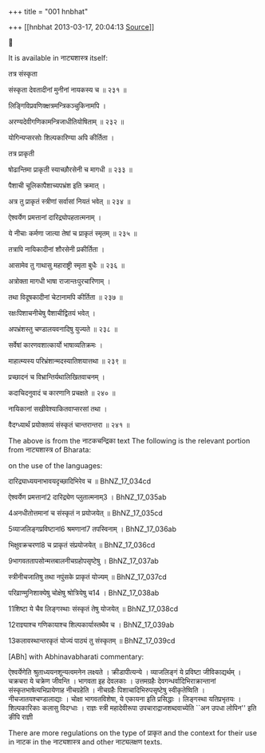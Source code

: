 +++
title = "001 hnbhat"

+++
[[hnbhat	2013-03-17, 20:04:13 [Source](https://groups.google.com/g/samskrita/c/kvCdhb9uW3Q)]]





It is available in नाट्यशास्त्र itself:

  

तत्र संस्कृता

संस्कृता देवतादीनां मुनीनां नायकस्य च ॥ २३१ ॥

लिङ्गिविप्रवणिक्क्षत्रमन्त्रिकञ्चुकिनामपि ।

अरण्यदेवीगणिकामन्त्रिजाधीतियोषिताम् ॥ २३२ ॥

योगिन्यप्सरसोः शिल्पकारिण्या अपि कीर्तिता ।

  

तत्र प्राकृती

  

षोढान्तिमा प्राकृती स्याच्छौरसेनी च मागधी ॥ २३३ ॥

पैशाची चूलिकापैशाच्यपभ्रंश इति क्रमात् ।

अत्र तु प्राकृतं स्त्रीणां सर्वासां नियतं भवेत् ॥ २३४ ॥

ऐश्वर्येण प्रमत्तानां दारिद्र्योपहतात्मनाम् ।

ये नीचाः कर्मणा जात्या तेषां च प्राकृतं स्मृतम् ॥ २३५ ॥

तत्रापि नायिकादीनां शौरसेनी प्रकीर्तिता ।

आसामेव तु गाथासु महाराष्ट्री स्मृता बुधैः ॥ २३६ ॥

अत्रोक्ता मागधी भाषा राजान्तःपुरचारिणाम् ।

तथा विदूषकादीनां चेटानामपि कीर्तिता ॥ २३७ ॥

रक्षःपिशाचनीचेषु पैशाचीद्वितयं भवेत् ।

अपभ्रंशस्तु चण्डालयवनादिषु युज्यते ॥ २३८ ॥

सर्वेषां कारणवशात्कार्यो भाषाव्यतिक्रमः ।

माहात्म्यस्य परिभ्रंशान्मदस्यातिशयात्तथा ॥ २३९ ॥

प्रच्छादनं च विभ्रान्तिर्यथालिखितवाचनम् ।

कदाचिदनुवादं च कारणानि प्रचक्षते ॥ २४० ॥

नायिकानां सखीवेश्याकितवाप्सरसां तथा ।

वैदग्ध्यार्थं प्रयोक्तव्यं संस्कृतं चान्तरान्तरा ॥ २४१ ॥

  

The above is from the नाटकचन्द्रिका text The following is the relevant portion from नाट्यशास्त्र of Bharata:

on the use of the languages:

  

  

दारिद्र्याध्ययनाभावयदृच्छादिभिरेव च ॥ BhNZ_17_034cd

ऐश्वर्येण प्रमत्तानां2 दारिद्र्येण प्लुतात्मनाम्3 । BhNZ_17_035ab

4अनधीतोत्तमानां च संस्कृतं न प्रयोजयेत् ॥ BhNZ_17_035cd

5व्याजलिङ्गप्रविष्टानां6 श्रमणानां7 तपस्विनाम् । BhNZ_17_036ab

भिक्षुवक्रचरणां8 च प्राकृतं संप्रयोजयेत् ॥ BhNZ_17_036cd

9भागवततापसोन्मत्तबालनीचग्रहोपसृष्टेषु । BhNZ_17_037ab

स्त्रीनीचजातिषु तथा नपुंसके प्राकृतं योज्यम् ॥ BhNZ_17_037cd

परिव्राण्मुनिशाक्येषु चोक्षेषु श्रोत्रियेषु च14 । BhNZ_17_038ab

11शिष्टा ये चैव लिङ्गस्थाः संस्कृतं तेषु योजयेत् ॥ BhNZ_17_038cd

12राज्ञ्याश्च गणिकायाश्च शिल्पकार्यास्तथैव च । BhNZ_17_039ab

13कलावस्थान्तरकृतं योज्यं पाठ्यं तु संस्कृतम् ॥ BhNZ_17_039cd

\[ABh\] with Abhinavabharati commentary:

  

  

ऐश्वर्येणेति श्रुताध्ययनशून्यत्वमनेन लक्ष्यते । क्रीडापीत्यन्ये । व्याजलिङ्गं ये प्रविष्टा जीविकाद्यर्थम् । चक्रचरा ये चक्रेण जीवन्ति । भागवता इह देवलकाः । उत्तमग्रहैः देवगन्धर्वादिभिराक्रान्तानां संस्कृतभाषेत्यभिप्रायेणाह नीचग्रहेति । नीचग्रहैः पिशाचादिभिरुपसृष्टेषु स्वीकृतेष्विति । नीचजातयश्चण्डालाद्याः । चोक्षा भागवतविशेषा, ये एकायना इति प्रसिद्धाः । लिङ्गस्था यतिप्रभृतयः । शिल्पकारिकाः कलासु विदग्धाः । राज्ञः स्त्री महादेवीरूपा उपचाराद्राजशब्दवाच्येति \`\`अन उपधा लोपिन'' इति ङीपि राज्ञी

  

There are more regulations on the type of प्राकृत and the context for their use in नाटक in the नाट्यशास्त्र and other नाट्यलक्षण texts.

  

